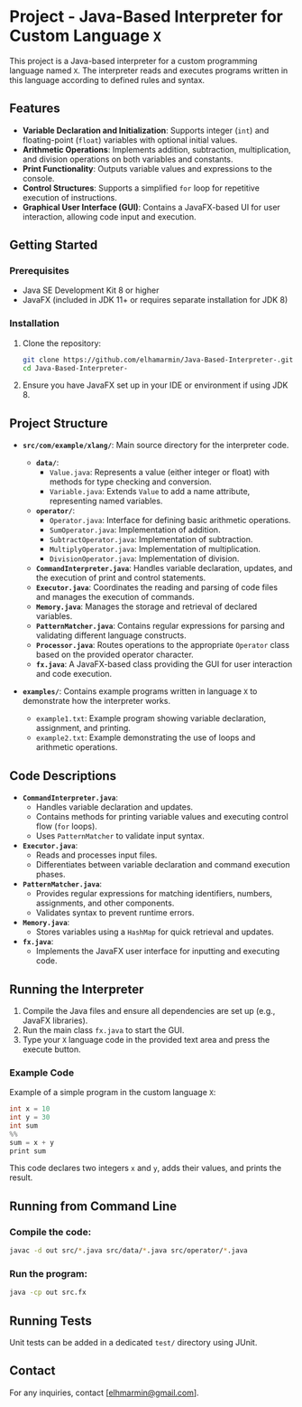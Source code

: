 
# Project - Java-Based Interpreter for Custom Language `X`

This project is a Java-based interpreter for a custom programming language named `X`. The interpreter reads and executes programs written in this language according to defined rules and syntax.

## **Features**
- **Variable Declaration and Initialization**: Supports integer (`int`) and floating-point (`float`) variables with optional initial values.
- **Arithmetic Operations**: Implements addition, subtraction, multiplication, and division operations on both variables and constants.
- **Print Functionality**: Outputs variable values and expressions to the console.
- **Control Structures**: Supports a simplified `for` loop for repetitive execution of instructions.
- **Graphical User Interface (GUI)**: Contains a JavaFX-based UI for user interaction, allowing code input and execution.

## **Getting Started**

### **Prerequisites**
- Java SE Development Kit 8 or higher
- JavaFX (included in JDK 11+ or requires separate installation for JDK 8)

### **Installation**
1. Clone the repository:
   ```sh
   git clone https://github.com/elhamarmin/Java-Based-Interpreter-.git
   cd Java-Based-Interpreter-
   ```
2. Ensure you have JavaFX set up in your IDE or environment if using JDK 8.

## **Project Structure**
- **`src/com/example/xlang/`**: Main source directory for the interpreter code.
  - **`data/`**:
    - `Value.java`: Represents a value (either integer or float) with methods for type checking and conversion.
    - `Variable.java`: Extends `Value` to add a name attribute, representing named variables.
  - **`operator/`**:
    - `Operator.java`: Interface for defining basic arithmetic operations.
    - `SumOperator.java`: Implementation of addition.
    - `SubtractOperator.java`: Implementation of subtraction.
    - `MultiplyOperator.java`: Implementation of multiplication.
    - `DivisionOperator.java`: Implementation of division.
  - **`CommandInterpreter.java`**: Handles variable declaration, updates, and the execution of print and control statements.
  - **`Executor.java`**: Coordinates the reading and parsing of code files and manages the execution of commands.
  - **`Memory.java`**: Manages the storage and retrieval of declared variables.
  - **`PatternMatcher.java`**: Contains regular expressions for parsing and validating different language constructs.
  - **`Processor.java`**: Routes operations to the appropriate `Operator` class based on the provided operator character.
  - **`fx.java`**: A JavaFX-based class providing the GUI for user interaction and code execution.

- **`examples/`**: Contains example programs written in language `X` to demonstrate how the interpreter works.
  - `example1.txt`: Example program showing variable declaration, assignment, and printing.
  - `example2.txt`: Example demonstrating the use of loops and arithmetic operations.

## **Code Descriptions**
- **`CommandInterpreter.java`**:
  - Handles variable declaration and updates.
  - Contains methods for printing variable values and executing control flow (`for` loops).
  - Uses `PatternMatcher` to validate input syntax.
- **`Executor.java`**:
  - Reads and processes input files.
  - Differentiates between variable declaration and command execution phases.
- **`PatternMatcher.java`**:
  - Provides regular expressions for matching identifiers, numbers, assignments, and other components.
  - Validates syntax to prevent runtime errors.
- **`Memory.java`**:
  - Stores variables using a `HashMap` for quick retrieval and updates.
- **`fx.java`**:
  - Implements the JavaFX user interface for inputting and executing code.

## **Running the Interpreter**
1. Compile the Java files and ensure all dependencies are set up (e.g., JavaFX libraries).
2. Run the main class `fx.java` to start the GUI.
3. Type your `X` language code in the provided text area and press the execute button.

### **Example Code**
Example of a simple program in the custom language `X`:
```java
int x = 10
int y = 30
int sum
%%
sum = x + y
print sum
```
This code declares two integers `x` and `y`, adds their values, and prints the result.

## **Running from Command Line**
### **Compile the code:**
```sh
javac -d out src/*.java src/data/*.java src/operator/*.java
```

### **Run the program:**
```sh
java -cp out src.fx
```

## **Running Tests**
Unit tests can be added in a dedicated `test/` directory using JUnit.

## **Contact**
For any inquiries, contact [elhmarmin@gmail.com].
